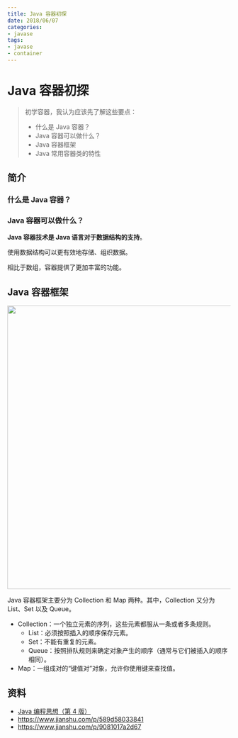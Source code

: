 ```yaml
---
title: Java 容器初探
date: 2018/06/07
categories:
- javase
tags:
- javase
- container
---
```


# Java 容器初探

> 初学容器，我认为应该先了解这些要点：
>
> - 什么是 Java 容器？
> - Java 容器可以做什么？
> - Java 容器框架
> - Java 常用容器类的特性

## 简介

### 什么是 Java 容器？

### Java 容器可以做什么？

**Java 容器技术是 Java 语言对于数据结构的支持**。

使用数据结构可以更有效地存储、组织数据。

相比于数组，容器提供了更加丰富的功能。

## Java 容器框架

<div align="center">
<img src="https://raw.githubusercontent.com/dunwu/javase-notes/master/images/collection/collection-structure.png" width="640"/>
</div>

Java 容器框架主要分为 Collection 和 Map 两种。其中，Collection 又分为 List、Set 以及 Queue。

- Collection：一个独立元素的序列，这些元素都服从一条或者多条规则。
  - List：必须按照插入的顺序保存元素。
  - Set：不能有重复的元素。
  - Queue：按照排队规则来确定对象产生的顺序（通常与它们被插入的顺序相同）。
- Map：一组成对的“键值对”对象，允许你使用键来查找值。

## 资料

- [Java 编程思想（第 4 版）](https://item.jd.com/10058164.html)
- https://www.jianshu.com/p/589d58033841
- https://www.jianshu.com/p/9081017a2d67
